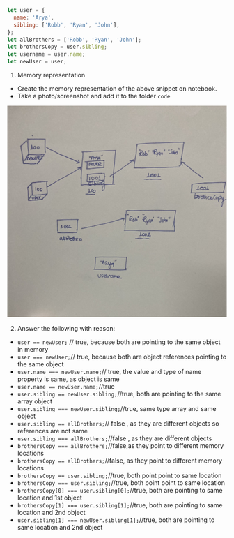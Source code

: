 ```js
let user = {
  name: 'Arya',
  sibling: ['Robb', 'Ryan', 'John'],
};
let allBrothers = ['Robb', 'Ryan', 'John'];
let brothersCopy = user.sibling;
let username = user.name;
let newUser = user;
```

1. Memory representation

- Create the memory representation of the above snippet on notebook.
- Take a photo/screenshot and add it to the folder `code`

 ![memory representation](./object.jpg)

2. Answer the following with reason:

- `user == newUser;` // true, because both are pointing to the same object in memory
- `user === newUser;`// true, because both are object references pointing to the same object
- `user.name === newUser.name;`// true, the value and type of name property is same, as object is same
- `user.name == newUser.name;`//true
- `user.sibling == newUser.sibling;`//true, both are pointing to the same array object
- `user.sibling === newUser.sibling;`//true, same type array and same object 
- `user.sibling == allBrothers;`// false , as  they are different objects so references are not same
- `user.sibling === allBrothers;`//false , as they are different objects
- `brothersCopy === allBrothers;`//false,as they point to different memory locations
- `brothersCopy == allBrothers;`//false, as they point to different memory locations
- `brothersCopy == user.sibling;`//true, both point point to same location
- `brothersCopy === user.sibling;`//true, both point point to same location
- `brothersCopy[0] === user.sibling[0];`//true, both are pointing to same location and 1st object
- `brothersCopy[1] === user.sibling[1];`//true, both are pointing to same location and 2nd object
- `user.sibling[1] === newUser.sibling[1];`//true, both are pointing to same location and 2nd object
